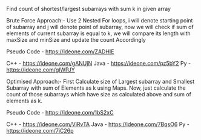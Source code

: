 Find count of shortest/largest subarrays with sum k in given array


Brute Force Approach:- Use 2 Nested For loops, i will denote starting point of subarray and j will denote point of subarray, now we will check if sum of elements of current subarray is equal to k, we will compare its length with maxSize and minSize and update the count Accordingly

Pseudo Code - https://ideone.com/ZADHIE


C++ - https://ideone.com/gANUjN
Java - https://ideone.com/pz5bY2
Py - https://ideone.com/glWPJY


Optimised Approach:- First Calculate size of Largest subarray and Smallest Subarray with sum of Elements as k using Maps. Now, just calculate the count of those subarrays which have size as calculated above and sum of elements as k.

Pseudo Code - https://ideone.com/1bS2xC


C++ - https://ideone.com/ViRvTA
Java - https://ideone.com/7BqsO6
Py - https://ideone.com/7iC26p
